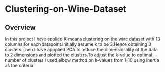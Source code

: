 # Clustering-on-Wine-Dataset
## Overview
In this project I have applied K-means clustering on the wine dataset with 13 columns for each datapoint.Initially assume k to be 3.Hence obtaining 3 clusters.Then I have appplied PCA to reduce the dimensionality of the data to 2 dimensions and plotted the clusters.To adjust the k-value to optimal number of clusters I used elbow method on k-values from 1-10 using inertia as the criteria
